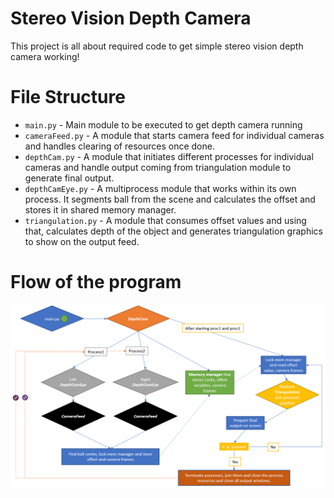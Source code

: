 # Stereo Vision Depth Camera
This project is all about required code to get simple stereo vision depth camera working!

# File Structure
- `main.py` - Main module to be executed to get depth camera running
- `cameraFeed.py` - A module that starts camera feed for individual cameras and handles clearing of resources once done.
- `depthCam.py` - A module that initiates different processes for individual cameras and handle output coming from triangulation module to generate final output.
- `depthCamEye.py` - A multiprocess module that works within its own process. It segments ball from the scene and calculates the offset and stores it in shared memory manager.
- `triangulation.py` - A module that consumes offset values and using that, calculates depth of the object and generates triangulation graphics to show on the output feed.

# Flow of the program
<img src="https://github.com/CPaladiya/StereoVisionDepthCam/blob/main/data/ProgramFlow.png" width="600">
